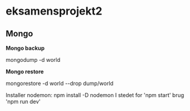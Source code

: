 # eksamensprojekt2

<h2>Mongo</h2>
<p><b>Mongo backup</b></p>
  <p>mongodump -d world</p>
  
<p><b>Mongo restore</b></p>
  <p>mongorestore -d world --drop dump/world</p>

Installer nodemon: npm install -D nodemon
I stedet for 'npm start' brug 'npm run dev' 
